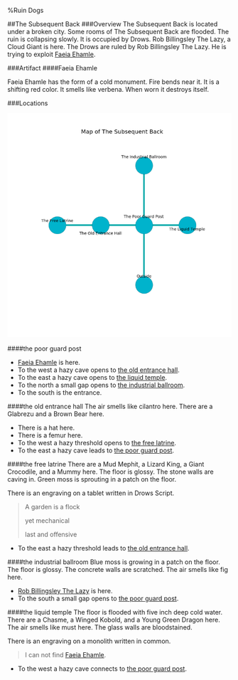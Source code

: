 %Ruin Dogs

##The Subsequent Back
###Overview
The Subsequent Back is located under a broken city. Some rooms of The Subsequent Back are flooded. The ruin is collapsing slowly. It is occupied by Drows. <a name="Rob-Billingsley-The-Lazy"></a>Rob Billingsley The Lazy, a Cloud Giant is here. The Drows are ruled by Rob Billingsley The Lazy. He  is trying to exploit [Faeia Ehamle](#Faeia-Ehamle). 



###Artifact
####<a name="Faeia-Ehamle"></a>Faeia Ehamle


Faeia Ehamle has the form of a cold monument. Fire bends near it. It is a shifting red color. It smells like verbena. When worn it destroys itself. 





###Locations


![](../v2/images/The-Subsequent-Back.png)

####<a name="the-poor-guard-post"></a>the poor guard post




* [Faeia Ehamle](#Faeia-Ehamle) is here.
* To the west a hazy cave opens to [the old entrance hall](#the-old-entrance-hall).
* To the east a hazy cave opens to [the liquid temple](#the-liquid-temple).
* To the north a small gap opens to [the industrial ballroom](#the-industrial-ballroom).
* To the south is the entrance.


####<a name="the-old-entrance-hall"></a>the old entrance hall
The air smells like cilantro here. There are a Glabrezu and a Brown Bear here. 



* There is a hat here.
* There is a femur here.
* To the west a hazy threshold opens to [the free latrine](#the-free-latrine).
* To the east a hazy cave leads to [the poor guard post](#the-poor-guard-post).


####<a name="the-free-latrine"></a>the free latrine
There are a Mud Mephit, a Lizard King, a Giant Crocodile, and a Mummy here. The floor is glossy. The stone walls are caving in. Green moss is sprouting in a patch on the floor. 

There is an engraving on a tablet written in Drows Script. 

> A garden is a flock
>
> yet mechanical
>
> last and offensive
>


* To the east a hazy threshold leads to [the old entrance hall](#the-old-entrance-hall).


####<a name="the-industrial-ballroom"></a>the industrial ballroom
Blue moss is growing in a patch on the floor. The floor is glossy. The concrete walls are scratched. The air smells like fig here. 



* [Rob Billingsley The Lazy](#Rob-Billingsley-The-Lazy) is here.
* To the south a small gap opens to [the poor guard post](#the-poor-guard-post).


####<a name="the-liquid-temple"></a>the liquid temple
The floor is flooded with five inch deep cold water. There are a Chasme, a Winged Kobold, and a Young Green Dragon here. The air smells like must here. The glass walls are bloodstained. 

There is an engraving on a monolith written in common. 

> I can not find [Faeia Ehamle](#Faeia-Ehamle).
>


* To the west a hazy cave connects to [the poor guard post](#the-poor-guard-post).


